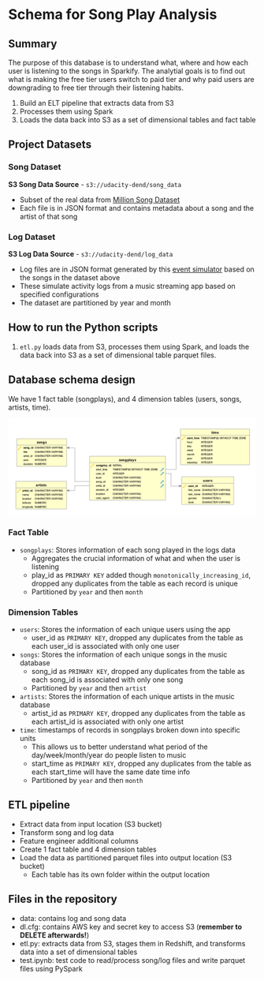 # Schema for Song Play Analysis

## Summary
The purpose of this database is to understand what, where and how each user is listening to the songs in Sparkify. The analytial goals is to find out what is making the free tier users switch to paid tier and why paid users are downgrading to free tier through their listening habits.

1. Build an ELT pipeline that extracts data from S3
1. Processes them using Spark
1. Loads the data back into S3 as a set of dimensional tables and fact table

## Project Datasets
### Song Dataset
**S3 Song Data Source** - `s3://udacity-dend/song_data`
- Subset of the real data from [Million Song Dataset](http://millionsongdataset.com/)
- Each file is in JSON format and contains metadata about a song and the artist of that song

### Log Dataset
**S3 Log Data Source** - `s3://udacity-dend/log_data`
- Log files are in JSON format generated by this [event simulator](https://github.com/Interana/eventsim) based on the songs in the dataset above
- These simulate activity logs from a music streaming app based on specified configurations
- The dataset are partitioned by year and month

## How to run the Python scripts
1. `etl.py` loads data from S3, processes them using Spark, and loads the data back into S3 as a set of dimensional table parquet files.

## Database schema design
We have 1 fact table (songplays), and 4 dimension tables (users, songs, artists, time).

![](https://raw.githubusercontent.com/gyhou/millionsongs/master/img/Song_ERD.png)

### Fact Table
- `songplays`: Stores information of each song played in the logs data
  - Aggregates the crucial information of what and when the user is listening
  - play_id as `PRIMARY KEY` added though `monotonically_increasing_id`, dropped any duplicates from the table as each record is unique
  - Partitioned by `year` and then `month`
  
### Dimension Tables
- `users`: Stores the information of each unique users using the app
  - user_id as `PRIMARY KEY`, dropped any duplicates from the table as each user_id is associated with only one user
- `songs`: Stores the information of each unique songs in the music database
  - song_id as `PRIMARY KEY`, dropped any duplicates from the table as each song_id is associated with only one song
  - Partitioned by `year` and then `artist`
- `artists`: Stores the information of each unique artists in the music database
  - artist_id as `PRIMARY KEY`, dropped any duplicates from the table as each artist_id is associated with only one artist
- `time`: timestamps of records in songplays broken down into specific units
  - This allows us to better understand what period of the day/week/month/year do people listen to music
  - start_time as `PRIMARY KEY`, dropped any duplicates from the table as each start_time will have the same date time info
  - Partitioned by `year` and then `month`

## ETL pipeline
- Extract data from input location (S3 bucket)
- Transform song and log data
- Feature engineer additional columns
- Create 1 fact table and 4 dimension tables
- Load the data as partitioned parquet files into output location (S3 bucket)
  - Each table has its own folder within the output location

## Files in the repository
- data: contains log and song data
- dl.cfg: contains AWS key and secret key to access S3 (**remember to DELETE afterwards!**)
- etl.py: extracts data from S3, stages them in Redshift, and transforms data into a set of dimensional tables
- test.ipynb: test code to read/process song/log files and write parquet files using PySpark
